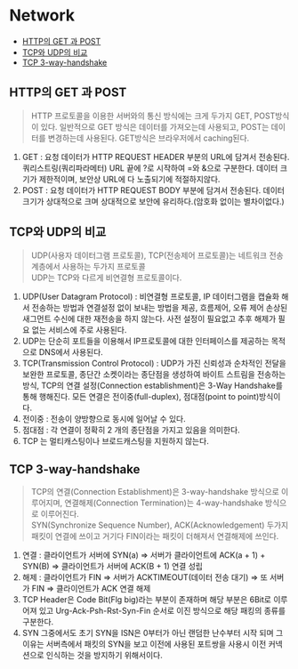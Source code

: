 # Network

- [HTTP의 GET 과 POST](#http의-get-과-post)
- [TCP와 UDP의 비교](#tcp와-udp의-비교)
- [TCP 3-way-handshake](#tcp-3-way-handshake)

## HTTP의 GET 과 POST

> HTTP 프로토콜을 이용한 서버와의 통신 방식에는 크게 두가지 GET, POST방식이 있다.
> 일반적으로 GET 방식은 데이터를 가져오는데 사용되고, POST는 데이터를 변경하는데 사용된다. GET방식은 브라우저에서 caching된다.

1. GET : 요청 데이터가 HTTP REQUEST HEADER 부분의 URL에 담겨서 전송된다. 쿼리스트링(쿼리파라메터) URL 끝에 ?로 시작하여 =와 &으로 구분한다. 데이터 크기가 제한적이며, 보안상 URL에 다 노출되기에 적절하지않다.
2. POST : 요청 데이터가 HTTP REQUEST BODY 부분에 담겨서 전송된다. 데이터 크기가 상대적으로 크며 상대적으로 보안에 유리하다.(암호화 없이는 별차이없다.)

## TCP와 UDP의 비교

> UDP(사용자 데이터그램 프로토콜), TCP(전송제어 프로토콜)는 네트워크 전송 계층에서 사용하는 두가지 프로토콜  
> UDP는 TCP와 다르게 비연결형 프로토콜이다.

1. UDP(User Datagram Protocol) : 비연결형 프로토콜, IP 데이터그램을 캡슐화 해서 전송하는 방법과 연결설정 없이 보내는 방법을 제공, 흐름제어, 오류 제어 손상된 새그먼트 수신에 대한 재전송을 하지 않는다. 사전 설정이 필요없고 추후 해제가 필요 없는 서비스에 주로 사용된다.
2. UDP는 단순히 포트들을 이용해서 IP프로토콜에 대한 인터페이스를 제공하는 목적으로 DNS에서 사용된다.
3. TCP(Transmission Control Protocol) : UDP가 가진 신뢰성과 순차적인 전달을 보완한 프로토콜, 종단간 소켓이라는 종단점을 생성하여 바이트 스트림을 전송하는 방식, TCP의 연결 설정(Connection establishment)은 3-Way Handshake를 통해 행해진다. 모든 연결은 전이중(full-duplex), 점대점(point to point)방식이다.
4. 전이중 : 전송이 양방향으로 동시에 일어날 수 있다.
5. 점대점 : 각 연결이 정확히 2 개의 종단점을 가지고 있음을 의미한다. 
6. TCP 는 멀티캐스팅이나 브로드캐스팅을 지원하지 않는다.

## TCP 3-way-handshake

> TCP의 연결(Connection Establishment)은 3-way-handshake 방식으로 이루어지며, 연결해제(Connection Termination)는 4-way-handshake 방식으로 이루어진다.  
> SYN(Synchronize Sequence Number), ACK(Acknowledgement) 두가지 패킷이 연결에 쓰이고 거기다 FIN이라는 패킷이 더해져서 연결해제에 쓰인다.

1. 연결 : 클라이언트가 서버에 SYN(a) => 서버가 클라이언트에 ACK(a + 1) + SYN(B) => 클라이언트가 서버에 ACK(B + 1) 연결 성립
2. 해제 : 클라이언트가 FIN => 서버가 ACKTIMEOUT(데이터 전송 대기) => 또 서버가 FIN => 클라이언트가 ACK 연결 해제
3. TCP Header은 Code Bit(Flg big)라는 부분이 존재하며 해당 부분은 6Bit로 이루어져 있고 Urg-Ack-Psh-Rst-Syn-Fin 순서로 이진 방식으로 해당 패킹의 종류를 구분한다.
4. SYN 그중에서도 초기 SYN을 ISN은 0부터가 아닌 랜덤한 난수부터 시작 되며 그 이유는 서버측에서 패킷의 SYN을 보고 이전에 사용된 포트쌍을 사용시 이전 커넥션으로 인식하는 것을 방지하기 위해서이다.
